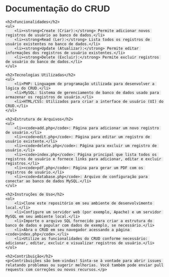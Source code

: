 <!DOCTYPE html>
<html lang="pt-br">
<head>
    <meta charset="UTF-8">
    <meta name="viewport" content="width=device-width, initial-scale=1.0">
    <title>Documentação do CRUD</title>
    <style>
        body {
            font-family: Arial, sans-serif;
            margin: 20px;
        }
        h1 {
            color: #333;
        }
        h2 {
            color: #444;
        }
        ul {
            list-style-type: none;
            padding: 0;
        }
        li {
            margin-bottom: 10px;
        }
        code {
            background-color: #f0f0f0;
            padding: 2px 4px;
            border-radius: 4px;
        }
    </style>
</head>
<body>
    <h1>Documentação do CRUD</h1>

    <h2>Funcionalidades</h2>
    <ul>
        <li><strong>Create (Criar):</strong> Permite adicionar novos registros de usuário ao banco de dados.</li>
        <li><strong>Read (Ler):</strong> Lista todos os registros de usuário existentes no banco de dados.</li>
        <li><strong>Update (Atualizar):</strong> Permite editar informações dos registros de usuário existentes.</li>
        <li><strong>Delete (Excluir):</strong> Permite excluir registros de usuário do banco de dados.</li>
    </ul>

    <h2>Tecnologias Utilizadas</h2>
    <ul>
        <li>PHP: Linguagem de programação utilizada para desenvolver a lógica do CRUD.</li>
        <li>MySQL: Sistema de gerenciamento de banco de dados usado para armazenar os registros de usuário.</li>
        <li>HTML/CSS: Utilizados para criar a interface de usuário (UI) do CRUD.</li>
    </ul>

    <h2>Estrutura de Arquivos</h2>
    <ul>
        <li><code>add.php</code>: Página para adicionar um novo registro de usuário.</li>
        <li><code>edit.php</code>: Página para editar um registro de usuário existente.</li>
        <li><code>delete.php</code>: Página para excluir um registro de usuário.</li>
        <li><code>index.php</code>: Página principal que lista todos os registros de usuário e fornece links para adicionar, editar e excluir registros.</li>
        <li><code>pdf.php</code>: Página para gerar um PDF com os registros de usuário.</li>
        <li><code>database.php</code>: Arquivo de configuração para conectar ao banco de dados MySQL.</li>
    </ul>

    <h2>Instruções de Uso</h2>
    <ol>
        <li>Clone este repositório em seu ambiente de desenvolvimento local.</li>
        <li>Configure um servidor web (por exemplo, Apache) e um servidor MySQL em seu ambiente local.</li>
        <li>Importe o arquivo SQL fornecido para criar a estrutura do banco de dados e popular com dados de exemplo, se necessário.</li>
        <li>Abra o CRUD em seu navegador acessando a página <code>index.php</code>.</li>
        <li>Utilize as funcionalidades do CRUD conforme necessário: adicionar, editar, excluir e visualizar registros de usuário.</li>
    </ol>

    <h2>Contribuição</h2>
    <p>Contribuições são bem-vindas! Sinta-se à vontade para abrir issues relatando problemas ou sugerir melhorias. Você também pode enviar pull requests com correções ou novos recursos.</p>
</body>
</html>
